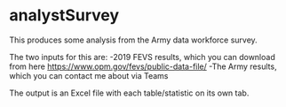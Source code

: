 # analystSurvey

This produces some analysis from the Army data workforce survey.

The two inputs for this are:
-2019 FEVS results, which you can download from here https://www.opm.gov/fevs/public-data-file/
-The Army results, which you can contact me about via Teams

The output is an Excel file with each table/statistic on its own tab.
